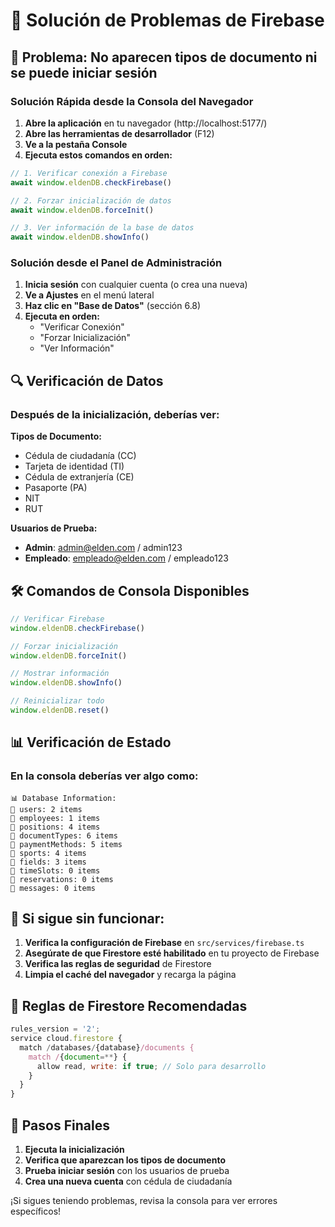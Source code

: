 # 🔧 Solución de Problemas de Firebase

## 🚨 Problema: No aparecen tipos de documento ni se puede iniciar sesión

### Solución Rápida desde la Consola del Navegador

1. **Abre la aplicación** en tu navegador (http://localhost:5177/)
2. **Abre las herramientas de desarrollador** (F12)
3. **Ve a la pestaña Console**
4. **Ejecuta estos comandos en orden:**

```javascript
// 1. Verificar conexión a Firebase
await window.eldenDB.checkFirebase()

// 2. Forzar inicialización de datos
await window.eldenDB.forceInit()

// 3. Ver información de la base de datos
await window.eldenDB.showInfo()
```

### Solución desde el Panel de Administración

1. **Inicia sesión** con cualquier cuenta (o crea una nueva)
2. **Ve a Ajustes** en el menú lateral
3. **Haz clic en "Base de Datos"** (sección 6.8)
4. **Ejecuta en orden:**
   - "Verificar Conexión"
   - "Forzar Inicialización"
   - "Ver Información"

## 🔍 Verificación de Datos

### Después de la inicialización, deberías ver:

**Tipos de Documento:**
- Cédula de ciudadanía (CC)
- Tarjeta de identidad (TI)
- Cédula de extranjería (CE)
- Pasaporte (PA)
- NIT
- RUT

**Usuarios de Prueba:**
- **Admin**: admin@elden.com / admin123
- **Empleado**: empleado@elden.com / empleado123

## 🛠️ Comandos de Consola Disponibles

```javascript
// Verificar Firebase
window.eldenDB.checkFirebase()

// Forzar inicialización
window.eldenDB.forceInit()

// Mostrar información
window.eldenDB.showInfo()

// Reinicializar todo
window.eldenDB.reset()
```

## 📊 Verificación de Estado

### En la consola deberías ver algo como:

```
📊 Database Information:
📁 users: 2 items
📁 employees: 1 items
📁 positions: 4 items
📁 documentTypes: 6 items
📁 paymentMethods: 5 items
📁 sports: 4 items
📁 fields: 3 items
📁 timeSlots: 0 items
📁 reservations: 0 items
📁 messages: 0 items
```

## 🚨 Si sigue sin funcionar:

1. **Verifica la configuración de Firebase** en `src/services/firebase.ts`
2. **Asegúrate de que Firestore esté habilitado** en tu proyecto de Firebase
3. **Verifica las reglas de seguridad** de Firestore
4. **Limpia el caché del navegador** y recarga la página

## 📝 Reglas de Firestore Recomendadas

```javascript
rules_version = '2';
service cloud.firestore {
  match /databases/{database}/documents {
    match /{document=**} {
      allow read, write: if true; // Solo para desarrollo
    }
  }
}
```

## 🎯 Pasos Finales

1. **Ejecuta la inicialización**
2. **Verifica que aparezcan los tipos de documento**
3. **Prueba iniciar sesión** con los usuarios de prueba
4. **Crea una nueva cuenta** con cédula de ciudadanía

¡Si sigues teniendo problemas, revisa la consola para ver errores específicos! 
